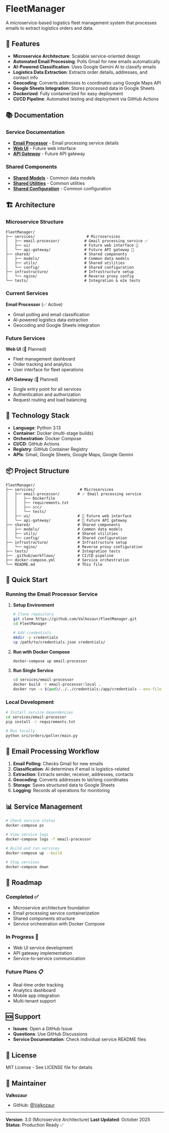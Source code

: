 # FleetManager

A microservice-based logistics fleet management system that processes emails to extract logistics orders and data.

## 🚀 Features

- **Microservice Architecture**: Scalable service-oriented design
- **Automated Email Processing**: Polls Gmail for new emails automatically
- **AI-Powered Classification**: Uses Google Gemini AI to classify emails
- **Logistics Data Extraction**: Extracts order details, addresses, and contact info
- **Geocoding**: Converts addresses to coordinates using Google Maps API
- **Google Sheets Integration**: Stores processed data in Google Sheets
- **Dockerized**: Fully containerized for easy deployment
- **CI/CD Pipeline**: Automated testing and deployment via GitHub Actions

## 📚 Documentation

### Service Documentation
- **[Email Processor](./services/email-processor/README.md)** - Email processing service details
- **[Web UI](./services/ui/README.md)** - Future web interface
- **[API Gateway](./services/api-gateway/README.md)** - Future API gateway

### Shared Components
- **[Shared Models](./shared/models/)** - Common data models
- **[Shared Utilities](./shared/utils/)** - Common utilities
- **[Shared Configuration](./shared/config/)** - Common configuration

## 🏗️ Architecture

### Microservice Structure

```
FleetManager/
├── services/                       # Microservices
│   ├── email-processor/           # Gmail processing service ✅
│   ├── ui/                        # Future web interface 🚧
│   └── api-gateway/               # Future API gateway 🚧
├── shared/                        # Shared components
│   ├── models/                    # Common data models
│   ├── utils/                     # Shared utilities
│   └── config/                    # Shared configuration
├── infrastructure/                # Infrastructure setup
│   └── nginx/                     # Reverse proxy config
└── tests/                         # Integration & e2e tests
```

### Current Services

**Email Processor** (✅ Active)
- Gmail polling and email classification
- AI-powered logistics data extraction
- Geocoding and Google Sheets integration

### Future Services

**Web UI** (🚧 Planned)
- Fleet management dashboard
- Order tracking and analytics
- User interface for fleet operations

**API Gateway** (🚧 Planned)
- Single entry point for all services
- Authentication and authorization
- Request routing and load balancing

## 🔧 Technology Stack

- **Language**: Python 3.13
- **Container**: Docker (multi-stage builds)
- **Orchestration**: Docker Compose
- **CI/CD**: GitHub Actions
- **Registry**: GitHub Container Registry
- **APIs**: Gmail, Google Sheets, Google Maps, Google Gemini

## 📦 Project Structure

```
FleetManager/
├── services/                    # Microservices
│   ├── email-processor/        # ✅ Email processing service
│   │   ├── Dockerfile
│   │   ├── requirements.txt
│   │   ├── src/
│   │   └── tests/
│   ├── ui/                     # 🚧 Future web interface
│   └── api-gateway/            # 🚧 Future API gateway
├── shared/                     # Shared components
│   ├── models/                 # Common data models
│   ├── utils/                  # Shared utilities
│   └── config/                 # Shared configuration
├── infrastructure/             # Infrastructure setup
│   └── nginx/                  # Reverse proxy configuration
├── tests/                      # Integration tests
├── .github/workflows/          # CI/CD pipeline
├── docker-compose.yml          # Service orchestration
└── README.md                   # This file
```

## 🚀 Quick Start

### Running the Email Processor Service

1. **Setup Environment**
   ```bash
   # Clone repository
   git clone https://github.com/Valkozaur/FleetManager.git
   cd FleetManager

   # Add credentials
   mkdir -p credentials
   cp /path/to/credentials.json credentials/
   ```

2. **Run with Docker Compose**
   ```bash
   docker-compose up email-processor
   ```

3. **Run Single Service**
   ```bash
   cd services/email-processor
   docker build -t email-processor:local .
   docker run -v $(pwd)/../../credentials:/app/credentials --env-file .env email-processor:local
   ```

### Local Development

```bash
# Install service dependencies
cd services/email-processor
pip install -r requirements.txt

# Run locally
python src/orders/poller/main.py
```

## 🔄 Email Processing Workflow

1. **Email Polling**: Checks Gmail for new emails
2. **Classification**: AI determines if email is logistics-related
3. **Extraction**: Extracts sender, receiver, addresses, contacts
4. **Geocoding**: Converts addresses to lat/long coordinates
5. **Storage**: Saves structured data to Google Sheets
6. **Logging**: Records all operations for monitoring

## 📊 Service Management

```bash
# Check service status
docker-compose ps

# View service logs
docker-compose logs -f email-processor

# Build and run services
docker-compose up --build

# Stop services
docker-compose down
```

## 🔮 Roadmap

### Completed ✅
- Microservice architecture foundation
- Email processing service containerization
- Shared components structure
- Service orchestration with Docker Compose

### In Progress 🚧
- Web UI service development
- API gateway implementation
- Service-to-service communication

### Future Plans 📋
- Real-time order tracking
- Analytics dashboard
- Mobile app integration
- Multi-tenant support

## 🆘 Support

- **Issues**: Open a GitHub Issue
- **Questions**: Use GitHub Discussions
- **Service Documentation**: Check individual service README files

## 📝 License

MIT License - See LICENSE file for details

## 👤 Maintainer

**Valkozaur**
- GitHub: [@Valkozaur](https://github.com/Valkozaur)

---

**Version**: 3.0 (Microservice Architecture)
**Last Updated**: October 2025
**Status**: Production Ready ✅

